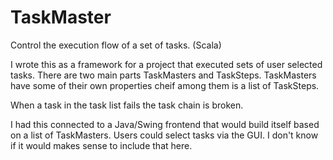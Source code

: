 # TaskMaster
Control the execution flow of a set of tasks. (Scala) 

   I wrote this as a framework for a project that executed sets of user selected tasks.   There are two main parts TaskMasters and TaskSteps.   TaskMasters have some of their own properties cheif among them is a list of TaskSteps.
   
   When a task in the task list fails the task chain is broken.
  
   I had this connected to a Java/Swing frontend that would build itself based on a list of TaskMasters.  Users could select tasks via the GUI.  I don't know if it would makes sense to include that here.
